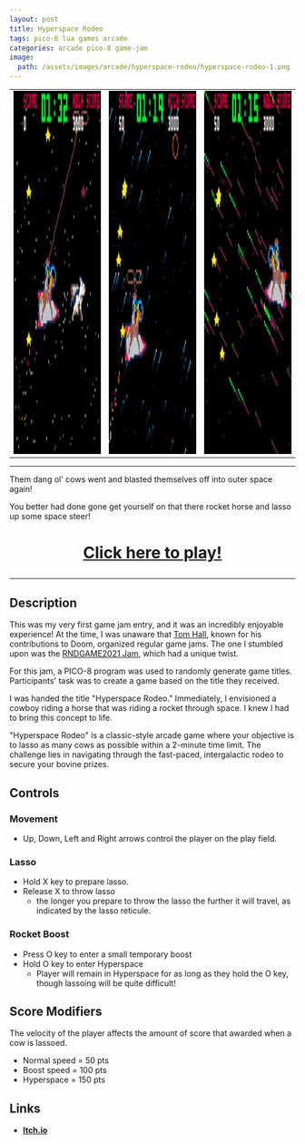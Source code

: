 ```yaml
---
layout: post
title: Hyperspace Rodeo
tags: pico-8 lua games arcade
categories: arcade pico-8 game-jam
image:
  path: /assets/images/arcade/hyperspace-rodeo/hyperspace-rodeo-1.png
---
```


<table>
  <tr>
    <td> <img src="/assets/images/arcade/hyperspace-rodeo/hyperspace-rodeo-2.png"  alt="1" width = 360px height = 640px ></td>
    <td> <img src="/assets/images/arcade/hyperspace-rodeo/hyperspace-rodeo-3.png"  alt="1" width = 360px height = 640px ></td>
    <td> <img src="/assets/images/arcade/hyperspace-rodeo/hyperspace-rodeo-4.png"  alt="1" width = 360px height = 640px ></td>

  </tr> 
</table>

---

Them dang ol' cows went and blasted themselves off into outer space again!

You better had done gone get yourself on that there rocket horse and lasso up some space steer!

<!--more-->

<h1> <p style="text-align: center;"><a href="/assets/pico-8/hyperspace-rodeo/index.html">Click here to play!</a></p> </h1>

---

## Description

This was my very first game jam entry, and it was an incredibly enjoyable experience! At the time, I was unaware that [Tom Hall](https://twitter.com/ThatTomHall), known for his contributions to Doom, organized regular game jams. The one I stumbled upon was the [RNDGAME2021 Jam](https://itch.io/jam/rndgame-jam-2), which had a unique twist.

For this jam, a PICO-8 program was used to randomly generate game titles. Participants' task was to create a game based on the title they received.

I was handed the title "Hyperspace Rodeo." Immediately, I envisioned a cowboy riding a horse that was riding a rocket through space. I knew I had to bring this concept to life.

"Hyperspace Rodeo" is a classic-style arcade game where your objective is to lasso as many cows as possible within a 2-minute time limit. The challenge lies in navigating through the fast-paced, intergalactic rodeo to secure your bovine prizes.


## Controls

### Movement

- Up, Down, Left and Right arrows control the player on the play field.

### Lasso

- Hold X key to prepare lasso.
- Release X to throw lasso
  - the longer you prepare to throw the lasso the further it will travel, as indicated by the lasso reticule.

### Rocket Boost

- Press O key to enter a small temporary boost
- Hold O key to enter Hyperspace
  - Player will remain in Hyperspace for as long as they hold the O key, though lassoing will be quite difficult!

## Score Modifiers

The velocity of the player affects the amount of score that awarded when a cow is lassoed.

- Normal speed = 50 pts
- Boost speed = 100 pts
- Hyperspace = 150 pts

## Links

- **[Itch.io](https://zerkdev.itch.io/hyperspace-rodeo)**
